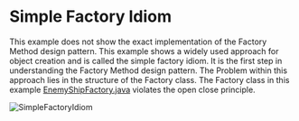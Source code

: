 # Simple Factory Idiom

This example does not show the exact implementation of the Factory Method design pattern. This example shows a widely used approach for object creation and is called the simple factory idiom. It is the first step in understanding the Factory Method design pattern. The Problem within this approach lies in the structure of the Factory class. The Factory class in this example [EnemyShipFactory.java](https://github.com/EnnioSileno/Design-Pattern-Collection/blob/factory_method_examples/src/main/java/ch/ennio/sileno/creational/factorymethod/ufocreatoridiom/EnemyShipFactory.java) violates the open close principle.

![SimpleFactoryIdiom](https://user-images.githubusercontent.com/61289714/200435956-2f0f2f46-0524-4533-9e74-18f89b07f848.jpg)
